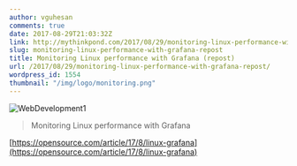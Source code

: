 ```yaml
---
author: vguhesan
comments: true
date: 2017-08-29T21:03:32Z
link: http://mythinkpond.com/2017/08/29/monitoring-linux-performance-with-grafana-repost/
slug: monitoring-linux-performance-with-grafana-repost
title: Monitoring Linux performance with Grafana (repost) 
url: /2017/08/29/monitoring-linux-performance-with-grafana-repost/
wordpress_id: 1554
thumbnail: "/img/logo/monitoring.png"
---
```


![WebDevelopment1](/img/logo/monitoring.png)


<blockquote>Monitoring Linux performance with Grafana</blockquote>


[https://opensource.com/article/17/8/linux-grafana](https://opensource.com/article/17/8/linux-grafana)
